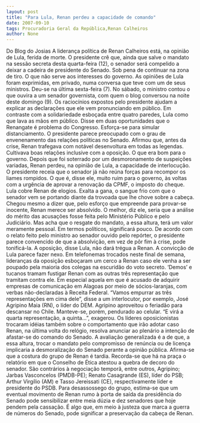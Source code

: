 ```yaml
---
layout: post
title: "Para Lula, Renan perdeu a capacidade de comando"
date: 2007-09-10
tags: Procuradoria Geral da República,Renan Calheiros
author: None
---
```

Do Blog do Josias
A lideran&ccedil;a pol&iacute;tica de Renan Calheiros est&aacute;, na opini&atilde;o de Lula, ferida de morte. O presidente cr&ecirc; que, ainda que salve o mandato na sess&atilde;o secreta desta quarta-feira (12), o senador ser&aacute; compelido a deixar a cadeira de presidente do Senado. Sob pena de continuar na zona de tiro. O que n&atilde;o serve aos interesses do governo. 
As opini&otilde;es de Lula foram exprimidas, em privado, numa conversa que teve com um de seus ministros. Deu-se na &uacute;ltima sexta-feira (7). No s&aacute;bado, o ministro contou o que ouvira a um senador governista, com quem o blog conversou na noite deste domingo (9).
Os racioc&iacute;nios expostos pelo presidente ajudam a explicar as declara&ccedil;&otilde;es que ele vem pronunciando em p&uacute;blico. Em contraste com a solidariedade esbo&ccedil;ada entre quatro paredes, Lula como que lava as m&atilde;os em p&uacute;blico. Disse em duas oportunidades que o Renangate &eacute; problema do Congresso. Esfor&ccedil;a-se para simular distanciamento.
O presidente parece preocupado com o grau de envenenamento das rela&ccedil;&otilde;es pol&iacute;ticas no Senado. Afirmou que, antes da crise, Renan trafegava com not&aacute;vel desenvoltura em todas as legendas. Cultivava boas rela&ccedil;&otilde;es inclusive com a oposi&ccedil;&atilde;o. O que era bom para o governo.
Depois que foi soterrado por um desmoronamento de suspei&ccedil;&otilde;es variadas, Renan perdeu, na opini&atilde;o de Lula, a capacidade de interlocu&ccedil;&atilde;o. O presidente receia que o senador j&aacute; n&atilde;o re&uacute;na for&ccedil;as para recompor os liames rompidos. O que &eacute;, disse ele, muito ruim para o governo, &agrave;s voltas com a urg&ecirc;ncia de aprovar a renova&ccedil;&atilde;o da CPMF, o imposto do cheque.
Lula cobre Renan de elogios. Exalta a gana, o sangue frio com que o senador vem se portando diante da trovoada que lhe chove sobre a cabe&ccedil;a. Chegou mesmo a dizer que, pelo esfor&ccedil;o que empreende para provar-se inocente, Renan merece ser absolvido. O melhor, diz ele, seria que a an&aacute;lise do m&eacute;rito das acusa&ccedil;&otilde;es fosse feita pelo Minist&eacute;rio P&uacute;blico e pelo Judici&aacute;rio. Mas acha que o resgate do mandato, a essa altura, ter&aacute; um valor meramente pessoal. Em termos pol&iacute;ticos, significar&aacute; pouco.
De acordo com o relato feito pelo ministro ao senador ouvido pelo rep&oacute;rter, o presidente parece convencido de que a absolvi&ccedil;&atilde;o, em vez de p&ocirc;r fim &agrave; crise, pode tonific&aacute;-la. A oposi&ccedil;&atilde;o, disse Lula, n&atilde;o dar&aacute; tr&eacute;gua a Renan. A convic&ccedil;&atilde;o de Lula parece fazer nexo. Em telefonemas trocados neste final de semana, lideran&ccedil;as da oposi&ccedil;&atilde;o esbo&ccedil;aram um cerco a Renan caso ele venha a ser poupado pela maioria dos colegas na escurid&atilde;o do voto secreto. 
&lsquo;Demos&rsquo; e tucanos tramam fustigar Renan com as outras tr&ecirc;s representa&ccedil;&atilde;o que tramitam contra ele. Em especial aquela em que &eacute; acusado de adquirir empresas de comunica&ccedil;&atilde;o em Alagoas por meio de s&oacute;cios-laranjas, com verbas n&atilde;o-declaradas &agrave; Receita Federal. &ldquo;Vamos empurrar as tr&ecirc;s representa&ccedil;&otilde;es em cima dele&rdquo;, disse a um interlocutor, por exemplo, Jos&eacute; Agripino Maia (RN), o l&iacute;der do DEM. Agripino aproveitou o feriad&atilde;o para descansar no Chile. Manteve-se, por&eacute;m, pendurado ao celular. &ldquo;E vir&aacute; a quarta representa&ccedil;&atilde;o, a quinta...&rdquo;, exagerou.
Os l&iacute;deres oposicionistas trocaram id&eacute;ias tamb&eacute;m sobre o comportamento que ir&atilde;o adotar caso Renan, na &uacute;ltima volta do rel&oacute;gio, resolva anunciar ao plen&aacute;rio a inten&ccedil;&atilde;o de afastar-se do comando do Senado. A avalia&ccedil;&atilde;o generalizada &eacute; a de que, a essa altura, trocar o mandato pelo compromisso de ren&uacute;ncia ou de licen&ccedil;a implicaria a desmoraliza&ccedil;&atilde;o do Senado perante a opini&atilde;o p&uacute;blica.
Afirma-se que a costura do grupo de Renan &eacute; tardia. Recorda-se que h&aacute; na pra&ccedil;a o relat&oacute;rio&nbsp;em que o Conselho de &Eacute;tica atestou a quebra de decoro do senador. S&atilde;o contr&aacute;rios &agrave; negocia&ccedil;&atilde;o tempor&atilde;, entre outros, Agripino; Jarbas Vasconcelos (PMDB-PE); Renato Casagrande (ES), l&iacute;der do PSB; Arthur Virg&iacute;lio (AM) e Tasso Jereissati (CE), respectivamente l&iacute;der e presidente do PSDB. 
Para desassossego do grupo, estima-se que um eventual movimento de Renan rumo &agrave; porta de sa&iacute;da da presid&ecirc;ncia do Senado pode sensibilizar entre meia d&uacute;zia e dez senadores que hoje pendem pela cassa&ccedil;&atilde;o. &Eacute; algo que, em meio &agrave; justeza que marca a guerra de n&uacute;meros do Senado, pode significar a preserva&ccedil;&atilde;o da cabe&ccedil;a de Renan. 